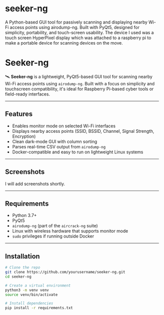 # seeker-ng
A Python-based GUI tool for passively scanning and displaying nearby Wi-Fi access points using airodump-ng. Built with PyQt5, designed for simplicity, portability, and touch-screen usability. The device I used was a touch screen HyperPixel display which was attached to a raspberry pi to make a portable device for scanning devices on the move.

# Seeker-ng

🛰️ **Seeker-ng** is a lightweight, PyQt5-based GUI tool for scanning nearby Wi-Fi access points using `airodump-ng`. Built with a focus on simplicity and touchscreen compatibility, it's ideal for Raspberry Pi-based cyber tools or field-ready interfaces.

---

## Features

- Enables monitor mode on selected Wi-Fi interfaces
- Displays nearby access points (SSID, BSSID, Channel, Signal Strength, Encryption)
- Clean dark-mode GUI with column sorting
- Parses real-time CSV output from `airodump-ng`
- Docker-compatible and easy to run on lightweight Linux systems

---

## Screenshots

I will add screenshots shortly.

---

## Requirements

- Python 3.7+
- PyQt5
- `airodump-ng` (part of the `aircrack-ng` suite)
- Linux with wireless hardware that supports monitor mode
- `sudo` privileges if running outside Docker

---

## Installation

```bash
# Clone the repo
git clone https://github.com/yourusername/seeker-ng.git
cd seeker-ng

# Create a virtual environment
python3 -m venv venv
source venv/bin/activate

# Install dependencies
pip install -r requirements.txt
